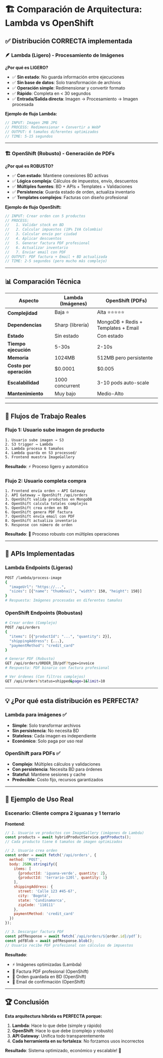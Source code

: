 # 🏗️ Comparación de Arquitectura: Lambda vs OpenShift

## ✅ **Distribución CORRECTA implementada**

### 🪶 **Lambda (Ligero)** - Procesamiento de Imágenes

**¿Por qué es LIGERO?**
- ✅ **Sin estado**: No guarda información entre ejecuciones
- ✅ **Sin base de datos**: Solo transformación de archivos
- ✅ **Operación simple**: Redimensionar y convertir formato
- ✅ **Rápido**: Completa en < 30 segundos
- ✅ **Entrada/Salida directa**: Imagen → Procesamiento → Imagen procesada

**Ejemplo de flujo Lambda:**
```javascript
// INPUT: Imagen 2MB JPG
// PROCESS: Redimensionar + Convertir a WebP
// OUTPUT: 6 tamaños diferentes optimizados
// TIME: 5-15 segundos
```

---

### 🏗️ **OpenShift (Robusto)** - Generación de PDFs

**¿Por qué es ROBUSTO?**
- ✅ **Con estado**: Mantiene conexiones BD activas
- ✅ **Lógica compleja**: Cálculos de impuestos, envío, descuentos
- ✅ **Múltiples fuentes**: BD + APIs + Templates + Validaciones
- ✅ **Persistencia**: Guarda estado de orden, actualiza inventario
- ✅ **Templates complejos**: Facturas con diseño profesional

**Ejemplo de flujo OpenShift:**
```javascript
// INPUT: Crear orden con 5 productos
// PROCESS:
//   1. Validar stock en BD
//   2. Calcular impuestos (19% IVA Colombia)
//   3. Calcular envío por ciudad
//   4. Aplicar descuentos
//   5. Generar factura PDF profesional
//   6. Actualizar inventario
//   7. Enviar email con PDF
// OUTPUT: PDF factura + Email + BD actualizada
// TIME: 2-5 segundos (pero mucho más complejo)
```

---

## 📊 **Comparación Técnica**

| Aspecto | Lambda (Imágenes) | OpenShift (PDFs) |
|---------|-------------------|------------------|
| **Complejidad** | Baja ⭐ | Alta ⭐⭐⭐⭐⭐ |
| **Dependencias** | Sharp (librería) | MongoDB + Redis + Templates + Email |
| **Estado** | Sin estado | Con estado |
| **Tiempo ejecución** | 5-30s | 2-10s |
| **Memoria** | 1024MB | 512MB pero persistente |
| **Costo por operación** | $0.0001 | $0.005 |
| **Escalabilidad** | 1000 concurrent | 3-10 pods auto-scale |
| **Mantenimiento** | Muy bajo | Medio-Alto |

---

## 🔄 **Flujos de Trabajo Reales**

### **Flujo 1: Usuario sube imagen de producto**
```
1. Usuario sube imagen → S3
2. S3 trigger → Lambda
3. Lambda procesa 6 tamaños
4. Lambda guarda en S3 processed/
5. Frontend muestra ImageGallery
```
**Resultado**: ⚡ Proceso ligero y automático

### **Flujo 2: Usuario completa compra**
```
1. Frontend envía orden → API Gateway
2. API Gateway → OpenShift /api/orders
3. OpenShift valida productos en MongoDB
4. OpenShift calcula totales complejos
5. OpenShift crea orden en BD
6. OpenShift genera PDF factura
7. OpenShift envía email con PDF
8. OpenShift actualiza inventario
9. Response con número de orden
```
**Resultado**: 🔧 Proceso robusto con múltiples operaciones

---

## 🎯 **APIs Implementadas**

### **Lambda Endpoints** (Ligeras)
```bash
POST /lambda/process-image
{
  "imageUrl": "https://...",
  "sizes": [{"name": "thumbnail", "width": 150, "height": 150}]
}
# Respuesta: Imágenes procesadas en diferentes tamaños
```

### **OpenShift Endpoints** (Robustas)
```bash
# Crear orden (Complejo)
POST /api/orders
{
  "items": [{"productId": "...", "quantity": 2}],
  "shippingAddress": {...},
  "paymentMethod": "credit_card"
}

# Generar PDF (Robusto)
GET /api/orders/ORDER_ID/pdf?type=invoice
# Respuesta: PDF binario con factura profesional

# Ver órdenes (Con filtros complejos)
GET /api/orders?status=shipped&page=1&limit=10
```

---

## 💡 **¿Por qué esta distribución es PERFECTA?**

### **Lambda para imágenes** ✅
- **Simple**: Solo transformar archivos
- **Sin persistencia**: No necesita BD
- **Stateless**: Cada imagen es independiente
- **Económico**: Solo paga por uso real

### **OpenShift para PDFs** ✅
- **Complejo**: Múltiples cálculos y validaciones
- **Con persistencia**: Necesita BD para órdenes
- **Stateful**: Mantiene sesiones y cache
- **Predecible**: Costo fijo, recursos garantizados

---

## 🚀 **Ejemplo de Uso Real**

### **Escenario**: Cliente compra 2 iguanas y 1 terrario

**Frontend**:
```javascript
// 1. Usuario ve productos con ImageGallery (imágenes de Lambda)
const products = await hybridProductService.getProducts();
// Cada producto tiene 6 tamaños de imagen optimizados

// 2. Usuario crea orden
const order = await fetch('/api/orders', {
  method: 'POST',
  body: JSON.stringify({
    items: [
      {productId: 'iguana-verde', quantity: 2},
      {productId: 'terrario-120l', quantity: 1}
    ],
    shippingAddress: {
      street: 'Calle 123 #45-67',
      city: 'Bogotá',
      state: 'Cundinamarca',
      zipCode: '110111'
    },
    paymentMethod: 'credit_card'
  })
});

// 3. Descargar factura PDF
const pdfResponse = await fetch(`/api/orders/${order.id}/pdf`);
const pdfBlob = await pdfResponse.blob();
// Usuario recibe PDF profesional con cálculos de impuestos
```

**Resultado**:
- ⚡ Imágenes optimizadas (Lambda)
- 📄 Factura PDF profesional (OpenShift)
- 💾 Orden guardada en BD (OpenShift)
- 📧 Email de confirmación (OpenShift)

---

## 🏆 **Conclusión**

**Esta arquitectura híbrida es PERFECTA porque:**

1. **Lambda**: Hace lo que debe (simple y rápido)
2. **OpenShift**: Hace lo que debe (complejo y robusto)
3. **API Gateway**: Unifica todo transparentemente
4. **Cada herramienta en su fortaleza**: No forzamos usos incorrectos

**Resultado**: Sistema optimizado, económico y escalable! 🎉